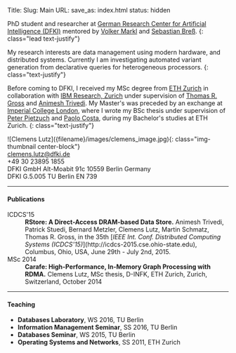 Title:
Slug: Main
URL:
save_as: index.html
status: hidden

<div markdown=1 class="row">
<div class="col-xs-12 col-sm-12 col-md-8">

PhD student and researcher at
[German Research Center for Artificial Intelligence (DFKI)](http://www.dfki.de/web?set_language=en&cl=en)
mentored by
[Volker Markl](https://www.dima.tu-berlin.de/menue/mitarbeiter/volker_markl)
and
[Sebastian Breß](http://www.user.tu-berlin.de/sebastian.bress).
{: class="lead text-justify"}

My research interests are data management using modern hardware,
and distributed systems.
Currently I am investigating automated variant generation from declarative queries for heterogeneous processors.
{: class="text-justify"}

Before coming to DFKI,
I received my MSc degree from
[ETH Zurich](https://www.ethz.ch)
in collaboration with
[IBM Research, Zurich](https://www.research.ibm.com/labs/zurich)
under supervision of
[Thomas R. Gross](http://www.lst.inf.ethz.ch/people/trg.html)
and
[Animesh Trivedi](http://researcher.watson.ibm.com/researcher/view.php?person=zurich-atr).
My Master's was preceded by an exchange at
[Imperial College London](https://www.imperial.ac.uk),
where I wrote my BSc thesis under supervision of
[Peter Pietzuch](https://www.doc.ic.ac.uk/~prp)
and
[Paolo Costa](https://research.microsoft.com/en-us/um/people/pcosta),
during my Bachelor's studies at ETH Zurich.
{: class="text-justify"}
</div>
<div markdown=1 class="col-xs-4 col-sm-6 col-md-3">
![Clemens Lutz]({filename}/images/clemens_image.jpg){: class="img-thumbnail center-block"}
</div>
<div markdown=1 class="col-xs-8 col-sm-6 col-md-4">
<div class="row">
<div class="col-xs-2 text-center col-minimize">
<abbr title="E-mail">
<i class="fa fa-envelope"></i>
</abbr>
</div>
<div class="col-xs-10">
<a href="mailto:clemens.lutz@dfki.de">clemens.lutz@dfki.de</a>
</div>
</div>
<div class="row">
<div class="col-xs-2 col-minimize">
<abbr title="Phone">
<i class="fa fa-phone"></i>
</abbr>
</div>
<div class="col-xs-10">
+49 30 23895 1855
</div>
</div>
<div class="row">
<div class="col-xs-2 col-minimize">
<abbr title="Address">
<i class="fa fa-map-marker"></i>
</abbr>
</div>
<div class="col-xs-10">
DFKI GmbH  
Alt-Moabit 91c  
10559 Berlin  
Germany  
</div>
</div>
<div class="row">
<div class="col-xs-2 col-minimize">
<abbr title="Room">
<i class="fa fa-comments"></i>
</abbr>
</div>
<div class="col-xs-10">
DFKI <i class="fa fa-caret-right"></i> G.5.005  
TU Berlin <i class="fa fa-caret-right"></i> EN 739
</div>
</div>
</div>
</div>
<div markdown=1 class="row">
<div class="col-sm-12">

***
#### Publications

<dl markdown=1 class="dl-horizontal">
<dt>
<span class="label label-primary">ICDCS'15</span><br class="hidden-xs" />
<a href="http://ieeexplore.ieee.org/xpl/articleDetails.jsp?arnumber=7164952"><i class="fa fa-external-link"></i></a>
</dt>
<dd>
<strong>RStore: A Direct-Access DRAM-based Data Store.</strong>
Animesh Trivedi, Patrick Stuedi, Bernard Metzler, Clemens Lutz, Martin Schmatz, Thomas R. Gross, in the 35th [<em>IEEE Int. Conf. Distributed Computing Systems (ICDCS'15)</em>](http://icdcs-2015.cse.ohio-state.edu), Columbus, Ohio, USA, June 29th - July 2nd, 2015.
</dd>

<dt>
<span class="label label-primary">MSc 2014</span><br class="hidden-xs" />
<a href="pdfs/clemens_lutz_msc_thesis.pdf"><i class="fa fa-file-pdf-o"></i></a>
</dt>
<dd>
<strong>Carafe: High-Performance, In-Memory Graph Processing with RDMA.</strong>
Clemens Lutz, MSc thesis, D-INFK, ETH Zurich, Zurich, Switzerland, October 2014
</dd>
</dl>

***
#### Teaching

- **Databases Laboratory**, WS 2016, TU Berlin
- **Information Management Seminar**, SS 2016, TU Berlin
- **Databases Seminar**, WS 2015, TU Berlin
- **Operating Systems and Networks**, SS 2011, ETH Zurich

</div>
</div>
